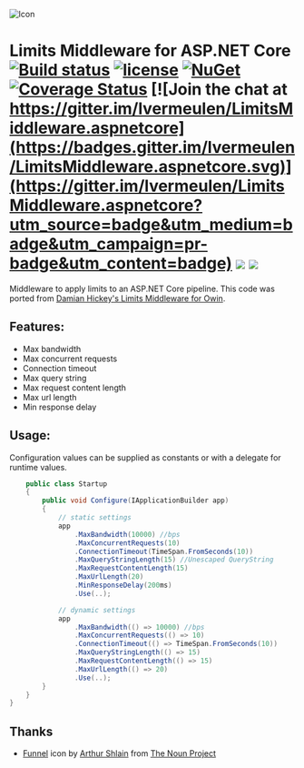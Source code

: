 ![Icon](http://i.imgur.com/D7PUb42.png?1) 
# Limits Middleware for ASP.NET Core [![Build status](https://ci.appveyor.com/api/projects/status/5oudipjv2e65bl1w?svg=true)](https://ci.appveyor.com/project/lvermeulen/limitsmiddleware-aspnetcore) [![license](https://img.shields.io/github/license/lvermeulen/LimitsMiddleware.aspnetcore.svg?maxAge=2592000)](https://github.com/lvermeulen/LimitsMiddleware.aspnetcore/blob/master/LICENSE) [![NuGet](https://img.shields.io/nuget/vpre/LimitsMiddleware.aspnetcore.svg?maxAge=2592000)](https://www.nuget.org/packages/LimitsMiddleware.aspnetcore/) [![Coverage Status](https://coveralls.io/repos/github/lvermeulen/LimitsMiddleware.aspnetcore/badge.svg?branch=master)](https://coveralls.io/github/lvermeulen/LimitsMiddleware.aspnetcore?branch=master) [![Join the chat at https://gitter.im/lvermeulen/LimitsMiddleware.aspnetcore](https://badges.gitter.im/lvermeulen/LimitsMiddleware.aspnetcore.svg)](https://gitter.im/lvermeulen/LimitsMiddleware.aspnetcore?utm_source=badge&utm_medium=badge&utm_campaign=pr-badge&utm_content=badge) ![](https://img.shields.io/badge/.net-4.5.1-yellowgreen.svg) ![](https://img.shields.io/badge/netstandard-1.6-yellowgreen.svg)
Middleware to apply limits to an ASP.NET Core pipeline. This code was ported from [Damian Hickey's Limits Middleware for Owin](https://github.com/damianh/LimitsMiddleware).

## Features:

 - Max bandwidth
 - Max concurrent requests
 - Connection timeout
 - Max query string
 - Max request content length
 - Max url length
 - Min response delay
 

## Usage:

Configuration values can be supplied as constants or with a delegate for runtime values.

```csharp
    public class Startup
    {
        public void Configure(IApplicationBuilder app)
        {
            // static settings
            app
	            .MaxBandwidth(10000) //bps
	            .MaxConcurrentRequests(10)
	            .ConnectionTimeout(TimeSpan.FromSeconds(10))
	            .MaxQueryStringLength(15) //Unescaped QueryString
	            .MaxRequestContentLength(15)
	            .MaxUrlLength(20)
	            .MinResponseDelay(200ms)
	            .Use(..);

        	// dynamic settings
	        app
	            .MaxBandwidth(() => 10000) //bps
	            .MaxConcurrentRequests(() => 10)
	            .ConnectionTimeout(() => TimeSpan.FromSeconds(10))
	            .MaxQueryStringLength(() => 15)
	            .MaxRequestContentLength(() => 15)
	            .MaxUrlLength(() => 20)
	            .Use(..);
		}
    }
}
```

## Thanks
* [Funnel](https://thenounproject.com/term/funnel/515072/) icon by [Arthur Shlain](https://thenounproject.com/ArtZ91/) from [The Noun Project](https://thenounproject.com)
